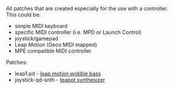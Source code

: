 All patches that are created especially for the use with a controller.  
This could be:
*  simple MIDI keyboard
*  specific MIDI controller (i.e. MPD or Launch Control)
*  joystick/gamepad
*  Leap Motion (Geco MIDI mapped)
*  MPE compatible MIDI controller  

Patches:  
*  leap1.pd - [leap motion wobble bass](https://blog.macieksypniewski.com/2020/01/17/pure-data-leap-motion-wobble-bass-patch/)
* joystick-qd-snth - [teapot synthesizer](https://blog.macieksypniewski.com/2020/02/07/pure-data-teapot-synthesizer/)
